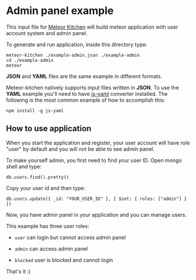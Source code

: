 Admin panel example
===================

This input file for <a href="http://www.meteorkitchen.com" target="_blank">Meteor Kitchen</a> will build meteor application with user account system and admin panel.

To generate and run application, inside this directory type:

```
meteor-kitchen ./example-admin.json ./example-admin
cd ./example-admin
meteor
```

**JSON** and **YAML** files are the same example in different formats.

Meteor-kitchen natively supports input files written in **JSON**. To use the **YAML** example you'll need to have <a href="https://www.npmjs.com/package/yaml-js" target="_blank">js-yaml</a> converter installed. The following is the most common example of how to accomplish this:

```
npm install -g js-yaml
```

How to use application
----------------------

When you start the application and register, your user account will have role "user" by default and you will not be able to see admin panel.

To make yourself admin, you first need to find your user ID. Open mongo shell and type:

```
db.users.find().pretty()
```

Copy your user id and then type:

```
db.users.update({ _id: "YOUR_USER_ID" }, { $set: { roles: ["admin"] } })
```

Now, you have admin panel in your application and you can manage users.

This example has three user roles:

- `user` can login but cannot access admin panel

- `admin` can access admin panel

- `blocked` user is blocked and cannot login

That's it :)
